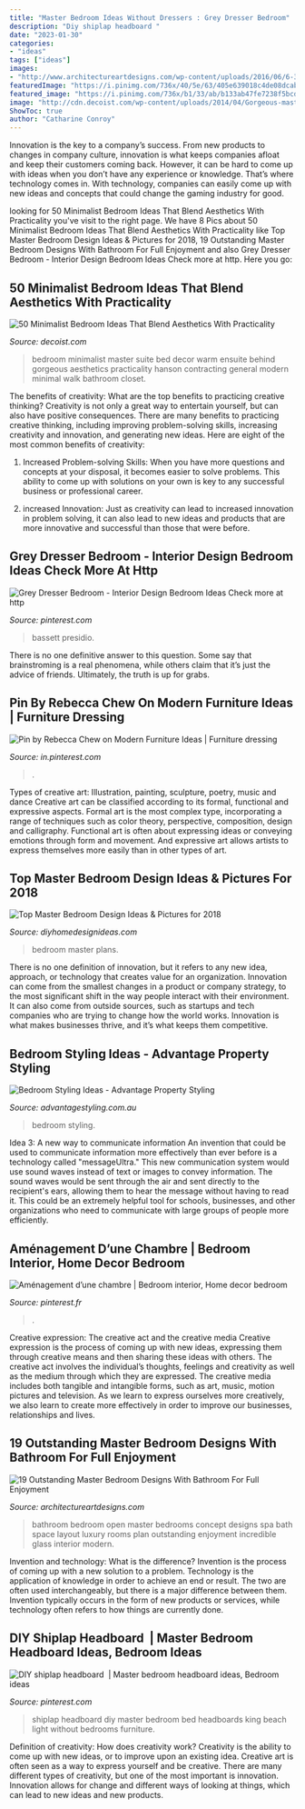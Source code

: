 ```yaml
---
title: "Master Bedroom Ideas Without Dressers : Grey Dresser Bedroom"
description: "Diy shiplap headboard ️"
date: "2023-01-30"
categories:
- "ideas"
tags: ["ideas"]
images:
- "http://www.architectureartdesigns.com/wp-content/uploads/2016/06/6-38-630x420.jpg"
featuredImage: "https://i.pinimg.com/736x/40/5e/63/405e639018c4de08dcab4259f0c3834b.jpg"
featured_image: "https://i.pinimg.com/736x/b1/33/ab/b133ab47fe7238f5bcdd052c1abb5cb6.jpg"
image: "http://cdn.decoist.com/wp-content/uploads/2014/04/Gorgeous-master-bedroom-suite-with-warm-textures.jpg"
ShowToc: true
author: "Catharine Conroy"
---
```



Innovation is the key to a company’s success. From new products to changes in company culture, innovation is what keeps companies afloat and keep their customers coming back. However, it can be hard to come up with ideas when you don’t have any experience or knowledge. That’s where technology comes in. With technology, companies can easily come up with new ideas and concepts that could change the gaming industry for good.

	

		
looking for 50 Minimalist Bedroom Ideas That Blend Aesthetics With Practicality you've visit to the right page. We have 8 Pics about 50 Minimalist Bedroom Ideas That Blend Aesthetics With Practicality like Top Master Bedroom Design Ideas &amp; Pictures for 2018, 19 Outstanding Master Bedroom Designs With Bathroom For Full Enjoyment and also Grey Dresser Bedroom - Interior Design Bedroom Ideas Check more at http. Here you go:
		
    
## 50 Minimalist Bedroom Ideas That Blend Aesthetics With Practicality

<img loading=lazy src="http://cdn.decoist.com/wp-content/uploads/2014/04/Gorgeous-master-bedroom-suite-with-warm-textures.jpg" onerror="this.onerror=null;this.src='https://tse2.mm.bing.net/th?id=OIP.euawcnI_CBEfA5wxmDkTRgHaF0&amp;pid=15.1';" alt="50 Minimalist Bedroom Ideas That Blend Aesthetics With Practicality">

_Source: decoist.com_

>bedroom minimalist master suite bed decor warm ensuite behind gorgeous aesthetics practicality hanson contracting general modern minimal walk bathroom closet. 

	

The benefits of creativity: What are the top benefits to practicing creative thinking?
Creativity is not only a great way to entertain yourself, but can also have positive consequences. There are many benefits to practicing creative thinking, including improving problem-solving skills, increasing creativity and innovation, and generating new ideas. Here are eight of the most common benefits of creativity:
1. Increased Problem-solving Skills: When you have more questions and concepts at your disposal, it becomes easier to solve problems. This ability to come up with solutions on your own is key to any successful business or professional career.

2. increased Innovation: Just as creativity can lead to increased innovation in problem solving, it can also lead to new ideas and products that are more innovative and successful than those that were before.

    
## Grey Dresser Bedroom - Interior Design Bedroom Ideas Check More At Http

<img loading=lazy src="https://i.pinimg.com/736x/b1/6e/ce/b16ece279335dce354dea2a25fd8b92b.jpg" onerror="this.onerror=null;this.src='https://tse3.mm.bing.net/th?id=OIP.5LGO5mz93E_uWQcisUQoqwHaHa&amp;pid=15.1';" alt="Grey Dresser Bedroom - Interior Design Bedroom Ideas Check more at http">

_Source: pinterest.com_

>bassett presidio. 

	

There is no one definitive answer to this question. Some say that brainstroming is a real phenomena, while others claim that it’s just the advice of friends. Ultimately, the truth is up for grabs.

    
## Pin By Rebecca Chew On Modern Furniture Ideas | Furniture Dressing

<img loading=lazy src="https://i.pinimg.com/736x/b1/33/ab/b133ab47fe7238f5bcdd052c1abb5cb6.jpg" onerror="this.onerror=null;this.src='https://tse2.mm.bing.net/th?id=OIP.FA-oDBEaUeVqrimlkvSbkQHaJ3&amp;pid=15.1';" alt="Pin by Rebecca Chew on Modern Furniture Ideas | Furniture dressing">

_Source: in.pinterest.com_

>. 

	

Types of creative art: Illustration, painting, sculpture, poetry, music and dance
Creative art can be classified according to its formal, functional and expressive aspects. Formal art is the most complex type, incorporating a range of techniques such as color theory, perspective, composition, design and calligraphy. Functional art is often about expressing ideas or conveying emotions through form and movement. And expressive art allows artists to express themselves more easily than in other types of art.

    
## Top Master Bedroom Design Ideas &amp; Pictures For 2018

<img loading=lazy src="http://diyhomedesignideas.com/images/photos/2984-917.jpeg" onerror="this.onerror=null;this.src='https://tse4.mm.bing.net/th?id=OIP.AUoYXEuJU_ybs8zbqjnRjQHaE7&amp;pid=15.1';" alt="Top Master Bedroom Design Ideas &amp; Pictures for 2018">

_Source: diyhomedesignideas.com_

>bedroom master plans. 

	

There is no one definition of innovation, but it refers to any new idea, approach, or technology that creates value for an organization. Innovation can come from the smallest changes in a product or company strategy, to the most significant shift in the way people interact with their environment. It can also come from outside sources, such as startups and tech companies who are trying to change how the world works. Innovation is what makes businesses thrive, and it’s what keeps them competitive.

    
## Bedroom Styling Ideas - Advantage Property Styling

<img loading=lazy src="https://advantagestyling.com.au/wp-content/uploads/2015/11/BONDI-29-New-st-38.jpg" onerror="this.onerror=null;this.src='https://tse2.mm.bing.net/th?id=OIP.VhgWsuzTniew27OxCmP_GgDMEy&amp;pid=15.1';" alt="Bedroom Styling Ideas - Advantage Property Styling">

_Source: advantagestyling.com.au_

>bedroom styling. 

	

Idea 3: A new way to communicate information
An invention that could be used to communicate information more effectively than ever before is a technology called "messageUltra." This new communication system would use sound waves instead of text or images to convey information. The sound waves would be sent through the air and sent directly to the recipient's ears, allowing them to hear the message without having to read it. This could be an extremely helpful tool for schools, businesses, and other organizations who need to communicate with large groups of people more efficiently.

    
## Aménagement D’une Chambre | Bedroom Interior, Home Decor Bedroom

<img loading=lazy src="https://i.pinimg.com/736x/40/5e/63/405e639018c4de08dcab4259f0c3834b.jpg" onerror="this.onerror=null;this.src='https://tse3.mm.bing.net/th?id=OIP.2-sSGhzEFS3zb9SCUCzh9gHaLG&amp;pid=15.1';" alt="Aménagement d’une chambre | Bedroom interior, Home decor bedroom">

_Source: pinterest.fr_

>. 

	

Creative expression: The creative act and the creative media
Creative expression is the process of coming up with new ideas, expressing them through creative means and then sharing these ideas with others. The creative act involves the individual’s thoughts, feelings and creativity as well as the medium through which they are expressed. The creative media includes both tangible and intangible forms, such as art, music, motion pictures and television. As we learn to express ourselves more creatively, we also learn to create more effectively in order to improve our businesses, relationships and lives.

    
## 19 Outstanding Master Bedroom Designs With Bathroom For Full Enjoyment

<img loading=lazy src="http://www.architectureartdesigns.com/wp-content/uploads/2016/06/6-38-630x420.jpg" onerror="this.onerror=null;this.src='https://tse2.mm.bing.net/th?id=OIP.8-DVgaod4trO0BYKyITb-wHaE8&amp;pid=15.1';" alt="19 Outstanding Master Bedroom Designs With Bathroom For Full Enjoyment">

_Source: architectureartdesigns.com_

>bathroom bedroom open master bedrooms concept designs spa bath space layout luxury rooms plan outstanding enjoyment incredible glass interior modern. 

	

Invention and technology: What is the difference?
Invention is the process of coming up with a new solution to a problem. Technology is the application of knowledge in order to achieve an end or result. The two are often used interchangeably, but there is a major difference between them. Invention typically occurs in the form of new products or services, while technology often refers to how things are currently done.

    
## DIY Shiplap Headboard ️ | Master Bedroom Headboard Ideas, Bedroom Ideas

<img loading=lazy src="https://i.pinimg.com/736x/b1/c8/92/b1c892fbb6ff92d15db4d1e3580659f9--diy-shiplap-headboard-master-room.jpg" onerror="this.onerror=null;this.src='https://tse4.mm.bing.net/th?id=OIP.FHJ7Rst2O58pG1ZYDSlDhgHaJ3&amp;pid=15.1';" alt="DIY shiplap headboard ️ | Master bedroom headboard ideas, Bedroom ideas">

_Source: pinterest.com_

>shiplap headboard diy master bedroom bed headboards king beach light without bedrooms furniture. 

	

Definition of creativity: How does creativity work?
Creativity is the ability to come up with new ideas, or to improve upon an existing idea. Creative art is often seen as a way to express yourself and be creative. There are many different types of creativity, but one of the most important is innovation. Innovation allows for change and different ways of looking at things, which can lead to new ideas and new products.


